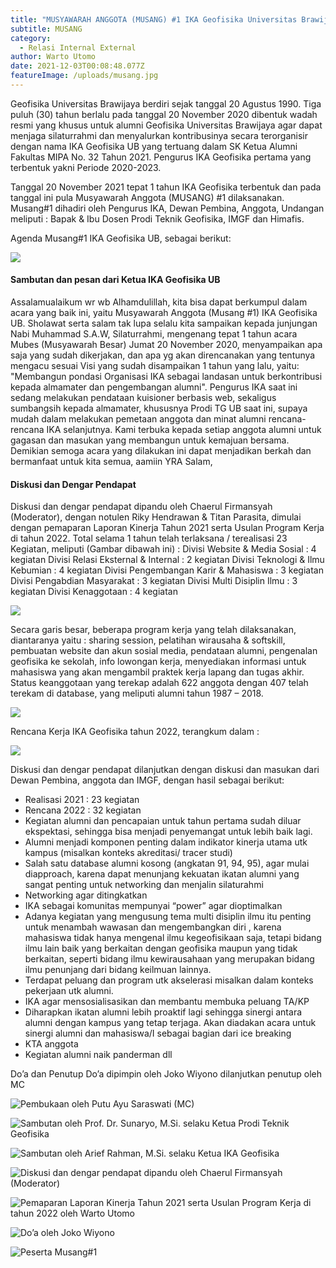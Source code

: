```yaml
---
title: "MUSYAWARAH ANGGOTA (MUSANG) #1 IKA Geofisika Universitas Brawijaya"
subtitle: MUSANG
category:
  - Relasi Internal External
author: Warto Utomo
date: 2021-12-03T00:08:48.077Z
featureImage: /uploads/musang.jpg
---
```

Geofisika Universitas Brawijaya berdiri sejak tanggal 20 Agustus 1990. Tiga puluh (30) tahun berlalu pada tanggal 20 November 2020 dibentuk wadah resmi yang khusus untuk alumni Geofisika Universitas Brawijaya agar dapat menjaga silaturrahmi dan menyalurkan kontribusinya secara terorganisir dengan nama IKA Geofisika UB yang tertuang dalam SK Ketua Alumni Fakultas MIPA No. 32 Tahun 2021. Pengurus IKA Geofisika pertama yang terbentuk yakni Periode 2020-2023.

Tanggal 20 November 2021 tepat 1 tahun IKA Geofisika terbentuk dan pada tanggal ini pula Musyawarah Anggota (MUSANG) #1 dilaksanakan. Musang#1 dihadiri oleh Pengurus IKA, Dewan Pembina, Anggota, Undangan meliputi : Bapak & Ibu Dosen Prodi Teknik Geofisika, IMGF dan Himafis.

Agenda Musang#1 IKA Geofisika UB, sebagai berikut:

![](/uploads/rundown.png)

#### **Sambutan dan pesan dari Ketua IKA Geofisika UB**

Assalamualaikum wr wb
Alhamdulillah, kita bisa dapat berkumpul dalam acara yang baik ini, yaitu Musyawarah Anggota (Musang #1) IKA Geofisika UB. Sholawat serta salam tak lupa selalu kita sampaikan kepada junjungan Nabi Muhammad S.A.W,
Silaturrahmi, mengenang tepat 1 tahun acara Mubes (Musyawarah Besar) Jumat 20 November 2020, menyampaikan apa saja yang sudah dikerjakan, dan apa yg akan direncanakan yang tentunya mengacu sesuai Visi yang sudah disampaikan 1 tahun yang lalu, yaitu: "Membangun pondasi Organisasi IKA sebagai landasan untuk berkontribusi kepada almamater dan pengembangan alumni".
Pengurus IKA saat ini sedang melakukan pendataan kuisioner berbasis web, sekaligus sumbangsih kepada almamater, khususnya Prodi TG UB saat ini, supaya mudah dalam melakukan pemetaan anggota dan minat alumni rencana-rencana IKA selanjutnya. Kami terbuka kepada setiap anggota alumni untuk gagasan dan masukan yang membangun untuk kemajuan bersama.
Demikian semoga acara yang dilakukan ini dapat menjadikan berkah dan bermanfaat untuk kita semua, aamiin YRA
Salam,

#### **Diskusi dan Dengar Pendapat**

Diskusi dan dengar pendapat dipandu oleh Chaerul Firmansyah (Moderator), dengan notulen Riky Hendrawan & Titan Parasita, dimulai dengan pemaparan Laporan Kinerja Tahun 2021 serta Usulan Program Kerja di tahun 2022. Total selama 1 tahun telah terlaksana / terealisasi 23 Kegiatan, meliputi (Gambar dibawah ini) :
Divisi Website & Media Sosial : 4 kegiatan
Divisi Relasi Eksternal & Internal : 2 kegiatan
Divisi Teknologi & Ilmu Kebumian : 4 kegiatan
Divisi Pengembangan Karir & Mahasiswa : 3 kegiatan
Divisi Pengabdian Masyarakat : 3 kegiatan
Divisi Multi Disiplin Ilmu : 3 kegiatan
Divisi Kenaggotaan : 4 kegiatan

![](/uploads/kegiatan.png)

Secara garis besar, beberapa program kerja yang telah dilaksanakan, diantaranya yaitu : sharing session, pelatihan wirausaha & softskill, pembuatan website dan akun sosial media, pendataan alumni, pengenalan geofisika ke sekolah, info lowongan kerja, menyediakan informasi untuk mahasiswa yang akan mengambil praktek kerja lapang dan tugas akhir.
Status keanggotaan yang terekap adalah 622 anggota dengan 407 telah terekam di database, yang meliputi alumni tahun 1987 – 2018.

![](/uploads/keanggotaan.png)

Rencana Kerja IKA Geofisika tahun 2022, terangkum dalam :

![](/uploads/rencana-kegiatan.png)

Diskusi dan dengar pendapat dilanjutkan dengan diskusi dan masukan dari Dewan Pembina, anggota dan IMGF, dengan hasil sebagai berikut:

* Realisasi 2021 : 23 kegiatan
* Rencana 2022 : 32 kegiatan
* Kegiatan alumni dan pencapaian untuk tahun pertama sudah diluar ekspektasi, sehingga bisa menjadi  penyemangat untuk lebih baik lagi. 
* Alumni menjadi komponen penting dalam indikator kinerja utama utk kampus (misalkan konteks akreditasi/ tracer studi) 
* Salah satu database alumni kosong (angkatan 91, 94, 95), agar mulai diapproach, karena dapat menunjang  kekuatan ikatan alumni yang  sangat penting untuk networking dan menjalin silaturahmi
* Networking agar ditingkatkan
* IKA sebagai komunitas mempunyai “power” agar dioptimalkan
* Adanya kegiatan yang mengusung tema multi disiplin ilmu itu penting  untuk  menambah wawasan dan mengembangkan diri , karena mahasiswa tidak hanya mengenal ilmu kegeofisikaan saja, tetapi bidang ilmu lain baik yang berkaitan dengan geofisika  maupun yang tidak berkaitan, seperti bidang ilmu kewirausahaan yang merupakan bidang ilmu penunjang dari bidang keilmuan lainnya. 
* Terdapat peluang dan program utk akselerasi misalkan dalam konteks pekerjaan utk alumni. 
* IKA agar mensosialisasikan dan membantu membuka peluang TA/KP
* Diharapkan ikatan alumni lebih proaktif lagi sehingga  sinergi antara alumni dengan kampus yang tetap terjaga.  Akan diadakan acara untuk  sinergi alumni dan mahasiswa/I sebagai bagian dari ice breaking
* KTA anggota
* Kegiatan alumni naik panderman dll

Do’a dan Penutup 
Do’a dipimpin oleh Joko Wiyono dilanjutkan penutup oleh MC

![Pembukaan oleh Putu Ayu Saraswati (MC)](/uploads/mc.jpg "Pembukaan oleh Putu Ayu Saraswati (MC)")

![Sambutan oleh Prof. Dr. Sunaryo, M.Si. selaku Ketua Prodi Teknik Geofisika](/uploads/pak-sun.jpg "Sambutan oleh Prof. Dr. Sunaryo, M.Si. selaku Ketua Prodi Teknik Geofisika")

![Sambutan oleh Arief Rahman, M.Si. selaku Ketua IKA Geofisika](/uploads/arief.jpg)

![Diskusi dan dengar pendapat dipandu oleh Chaerul Firmansyah (Moderator)](/uploads/chaerul.jpg "Diskusi dan dengar pendapat dipandu oleh Chaerul Firmansyah (Moderator)")

![Pemaparan Laporan Kinerja Tahun 2021 serta Usulan Program Kerja di tahun 2022 oleh Warto Utomo](/uploads/tomo.jpg "Pemaparan Laporan Kinerja Tahun 2021 serta Usulan Program Kerja di tahun 2022 oleh Warto Utomo")

![Do’a oleh Joko Wiyono](/uploads/joko.jpg "Do’a oleh Joko Wiyono")

![Peserta Musang#1](/uploads/peserta.jpg "Peserta Musang#1")